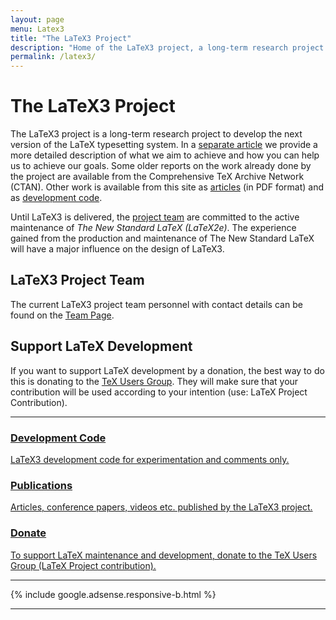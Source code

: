 ```yaml
---
layout: page
menu: Latex3
title: "The LaTeX3 Project"
description: "Home of the LaTeX3 project, a long-term research project to develop the next version of the LaTeX typesetting system."
permalink: /latex3/
---
```


# The LaTeX3 Project

The LaTeX3 project is a long-term research project to develop the next version of the LaTeX typesetting system. In a <a href="{{site.baseurl}}/help/documentation/ltx3info.pdf" target="_blank" onclick="vgwPixelCall('51fc82f5083e42e49d51d818c781d70b');">separate article</a> we provide a more detailed description of what we aim to achieve and how you can help us to achieve our goals. Some older reports on the work already done by the project are available from the Comprehensive TeX Archive Network (CTAN). Other work is available from this site as [articles]({{site.baseurl}}/publications/) (in PDF format) and as [development code]({{site.baseurl}}/latex3/code/).

Until LaTeX3 is delivered, the [project team]({{site.baseurl}}/about/team/) are committed to the active maintenance of _The New Standard LaTeX (LaTeX2e)_. The experience gained from the production and maintenance of The New Standard LaTeX will have a major influence on the design of LaTeX3.

<div class="row">
  <div class="col cell1of2">
    <h2>LaTeX3 Project Team</h2>
    <p>The current LaTeX3 project team personnel with contact details
    can be found on the <a href="{{ "/about/team" | prepend: site.baseurl }}">Team Page</a>.
    </p>
  </div>
  <div class="col cell1of2">
    <h2>Support LaTeX Development</h2>
    <p>If you want to support LaTeX development by a donation, the best way to do this is donating to the <a href="http://www.tug.org/donate.html">TeX Users Group</a>. They will make sure that your contribution will be used according to your intention (use: LaTeX Project Contribution).</p>
  </div>
</div>

<hr>

<div class="row teaser">
  <section class="col cell1of3">
    <a href="{{ "/latex3/code/" | prepend: site.baseurl }}">
      <h3>Development Code</h3>
      <p>LaTeX3 development code for experimentation and comments only.</p>
    </a>
  </section>
  <section class="col cell1of3">
    <a href="{{ "/publications/" | prepend: site.baseurl }}">
      <h3>Publications</h3>
      <p>Articles, conference papers, videos etc. published by the LaTeX3 project.</p>
    </a>
  </section>
  <section class="col cell1of3">
    <a href="https://www.tug.org/donate.html">
      <h3>Donate</h3>
      <p>To support LaTeX maintenance and development, donate to the TeX Users Group (LaTeX Project contribution).</p>
    </a>
  </section>
</div>

<hr>

<div class="row">{% include google.adsense.responsive-b.html %}</div><hr> 
